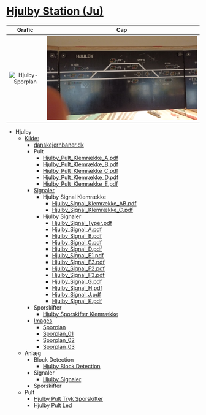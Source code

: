 # [Hjulby Station (Ju) ](https://danskejernbaner.dk/vis.station.php?FORLOEB_ID=260&content=Hjulby-Station-(Ju))

|Grafic|Cap|
|:---:|:---:|
|![Hjulby-Sporplan](./Images/Hjulby-Sporplan.png)|![](../../GraphicStationsLayout/Cap-Photo/003-Hjulby.jpg)|

* Hjulby
  * [Kilde:](./Kilde/)
    * [danskejernbaner.dk](https://danskejernbaner.dk/vis.station.php?FORLOEB_ID=260&content=Hjulby-Station-(Ju))
    * Pult
      * [Hjulby_Pult_Klemrække_A.pdf](./Kilde/Hjulby_Pult_Klemrække_A.pdf)
      * [Hjulby_Pult_Klemrække_B.pdf](./Kilde/Hjulby_Pult_Klemrække_B.pdf)
      * [Hjulby_Pult_Klemrække_C.pdf](./Kilde/Hjulby_Pult_Klemrække_C.pdf)
      * [Hjulby_Pult_Klemrække_D.pdf](./Kilde/Hjulby_Pult_Klemrække_D.pdf)
      * [Hjulby_Pult_Klemrække_E.pdf](./Kilde/Hjulby_Pult_Klemrække_E.pdf)
    * [Signaler](./Kilde/Signal/)
      * Hjulby Signal Klemrække
        * [Hjulby_Signal_Klemrække_AB.pdf](./Kilde/Signal/Hjulby_Signal_Klemrække_AB.pdf)
        * [Hjulby_Signal_Klemrække_C.pdf](./Kilde/Signal/Hjulby_Signal_Klemrække_C.pdf)
      * Hjulby Signaler
        * [Hjulby_Signal_Typer.pdf](./Kilde/Signal/Hjulby_Signal_Typer.pdf)
        * [Hjulby_Signal_A.pdf](./Kilde/Signal/Hjulby_Signal_A.pdf)
        * [Hjulby_Signal_B.pdf](./Kilde/Signal/Hjulby_Signal_B.pdf)
        * [Hjulby_Signal_C.pdf](./Kilde/Signal/Hjulby_Signal_C.pdf)
        * [Hjulby_Signal_D.pdf](./Kilde/Signal/Hjulby_Signal_D.pdf)
        * [Hjulby_Signal_E1.pdf](./Kilde/Signal/Hjulby_Signal_E1.pdf)
        * [Hjulby_Signal_E3.pdf](./Kilde/Signal/Hjulby_Signal_E3.pdf)
        * [Hjulby_Signal_F2.pdf](./Kilde/Signal/Hjulby_Signal_F2.pdf)
        * [Hjulby_Signal_F3.pdf](./Kilde/Signal/Hjulby_Signal_F3.pdf)
        * [Hjulby_Signal_G.pdf](./Kilde/Signal/Hjulby_Signal_G.pdf)
        * [Hjulby_Signal_H.pdf](./Kilde/Signal/Hjulby_Signal_H.pdf)
        * [Hjulby_Signal_J.pdf](./Kilde/Signal/Hjulby_Signal_J.pdf)
        * [Hjulby_Signal_K.pdf](./Kilde/Signal/Hjulby_Signal_K.pdf)
    * Sporskifter
      * [Hjulby Sporskifter Klemrække](./Kilde/Hjulby_Sporskifte_Klemrække.pdf)
    * [Images](./Images/)
      * [Sporplan](./Images/Hjulby-Sporplan.png)
      * [Sporplan_01](./Kilde/Skærmbillede%20fra%202024-03-03%2012-00-01.png)
      * [Sporplan_02](./Kilde/Skærmbillede%20fra%202024-03-03%2012-01-28.png)
      * [Sporplan_03](./Kilde/Skærmbillede%20fra%202024-03-03%2012-02-16.png)
  * Anlæg
    * Block Detection
      * [Hjulby Block Detection](./Hjulby_Block_Detection.md)
    * Signaler
      * [Hjulby Signaler](./Hjulby_Signal_led.md)
    * Sporskifter
  * Pult
    * [Hjulby Pult Tryk Sporskifter](Hjulby_Tryk_Sporskifter.md)
    * [Hjulby Pult Led](./Hjulby_Pult_Led.md)
